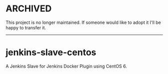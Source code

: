 ARCHIVED
========

This project is no longer maintained.  If someone would like to adopt it I'll be happy to transfer it.

---

# jenkins-slave-centos
A Jenkins Slave for Jenkins Docker Plugin using CentOS 6.


